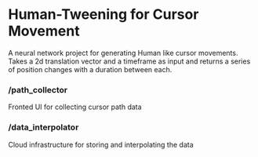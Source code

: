 # Human-Tweening for Cursor Movement

A neural network project for generating Human like cursor movements. Takes a 2d translation vector and a timeframe as input and returns a series of position changes with a duration between each.

### /path_collector

Fronted UI for collecting cursor path data

### /data_interpolator

Cloud infrastructure for storing and interpolating the data

